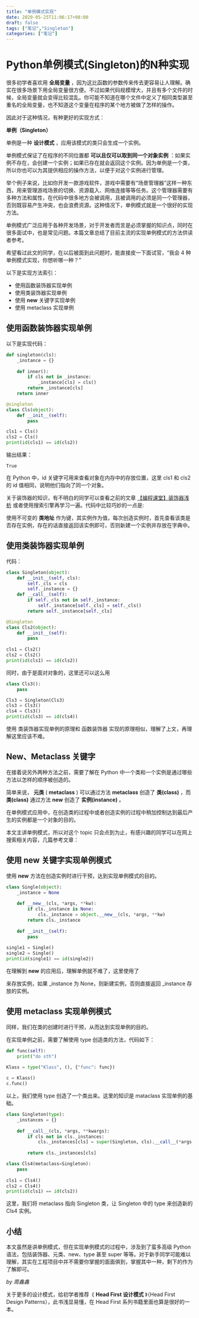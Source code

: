 ```yaml
---
title: "单例模式实现"
date: 2020-05-25T11:06:17+08:00
draft: false
tags: ["笔记","Singleton"]
categories: ["笔记"]
---
```


# Python单例模式(Singleton)的N种实现
很多初学者喜欢用 **全局变量** ，因为这比函数的参数传来传去更容易让人理解。确实在很多场景下用全局变量很方便。不过如果代码规模增大，并且有多个文件的时候，全局变量就会变得比较混乱。你可能不知道在哪个文件中定义了相同类型甚至重名的全局变量，也不知道这个变量在程序的某个地方被做了怎样的操作。

因此对于这种情况，有种更好的实现方式：

**单例（Singleton）**

单例是一种 **设计模式** ，应用该模式的类只会生成一个实例。

单例模式保证了在程序的不同位置都 **可以且仅可以取到同一个对象实例** ：如果实例不存在，会创建一个实例；如果已存在就会返回这个实例。因为单例是一个类，所以你也可以为其提供相应的操作方法，以便于对这个实例进行管理。

举个例子来说，比如你开发一款游戏软件，游戏中需要有“场景管理器”这样一种东西，用来管理游戏场景的切换、资源载入、网络连接等等任务。这个管理器需要有多种方法和属性，在代码中很多地方会被调用，且被调用的必须是同一个管理器，否则既容易产生冲突，也会浪费资源。这种情况下，单例模式就是一个很好的实现方法。

单例模式广泛应用于各种开发场景，对于开发者而言是必须掌握的知识点，同时在很多面试中，也是常见问题。本篇文章总结了目前主流的实现单例模式的方法供读者参考。

希望看过此文的同学，在以后被面到此问题时，能直接皮一下面试官，“我会 4 种单例模式实现，你想听哪一种？”

以下是实现方法索引：

* 使用函数装饰器实现单例
* 使用类装饰器实现单例
* 使用 __new__ 关键字实现单例
* 使用 metaclass 实现单例

## **使用函数装饰器实现单例**

以下是实现代码：

```python
def singleton(cls):
    _instance = {}
    
    def inner():
        if cls not in _instance:
            _instance[cls] = cls() 
        return _instance[cls] 
    return inner 

@singleton
class Cls(object):
    def __init__(self):
        pass 

cls1 = Cls()
cls2 = Cls()
print(id(cls1) == id(cls2))
```

输出结果：
```
True
```
在 Python 中，id 关键字可用来查看对象在内存中的存放位置，这里 cls1 和 cls2 的 id 值相同，说明他们指向了同一个对象。

关于装饰器的知识，有不明白的同学可以查看之前的文章 [【编程课堂】装饰器浅析](https://link.zhihu.com/?target=http%3A//mp.weixin.qq.com/s%3F__biz%3DMjM5MDEyMDk4Mw%3D%3D%26mid%3D2650166480%26idx%3D2%26sn%3Dbe7349921b91730a8c717f6ab28dad97%26chksm%3Dbe4b59a8893cd0bee407e3d8a1b7bec44d7571623c355a37f352d5cf9e104d986af6f5b5e1fe%26scene%3D21%23wechat_redirect) 或者使用搜索引擎再学习一遍。代码中比较巧妙的一点是:

使用不可变的 **类地址** 作为键，其实例作为值，每次创造实例时，首先查看该类是否存在实例，存在的话直接返回该实例即可，否则新建一个实例并存放在字典中。

## **使用类装饰器实现单例**

代码：

```python
class Singleton(object):
    def __init__(self, cls):
        self._cls = cls 
        self._instance = {} 
    def __call__(self):
        if self._cls not in self._instance:
            self._instance[self._cls] = self._cls() 
        return self._instance[self._cls] 

@Singleton
class Cls2(object): 
    def __init__(self): 
        pass 
        
cls1 = Cls2()
cls2 = Cls2()
print(id(cls1) == id(cls2))
```

同时，由于是面对对象的，这里还可以这么用

```python
class Cls3(): 
    pass 

Cls3 = Singleton(Cls3)
cls3 = Cls3()
cls4 = Cls3()
print(id(cls3) == id(cls4))
```

使用 类装饰器实现单例的原理和 函数装饰器 实现的原理相似，理解了上文，再理解这里应该不难。

## **New、Metaclass 关键字**

在接着说另外两种方法之前，需要了解在 Python 中一个类和一个实例是通过哪些方法以怎样的顺序被创造的。

简单来说， **元类** ( **metaclass** ) 可以通过方法 **__metaclass__** 创造了 **类(class)** ，而 **类(class)** 通过方法 **__new__** 创造了 **实例(instance)** 。

在单例模式应用中，在创造类的过程中或者创造实例的过程中稍加控制达到最后产生的实例都是一个对象的目的。

本文主讲单例模式，所以对这个 topic 只会点到为止，有感兴趣的同学可以在网上搜索相关内容，几篇参考文章：

## **使用** **new** **关键字实现单例模式**

使用 __new__ 方法在创造实例时进行干预，达到实现单例模式的目的。

```python
class Single(object):
    _instance = None 
    
    def __new__(cls, *args, **kw):
        if cls._instance is None:
            cls._instance = object.__new__(cls, *args, **kw)
        return cls._instance 
    
    def __init__(self):
        pass
        
single1 = Single()
single2 = Single()
print(id(single1) == id(single2))
```

在理解到 __new__ 的应用后，理解单例就不难了，这里使用了

来存放实例，如果 _instance 为 None，则新建实例，否则直接返回 _instance 存放的实例。

## **使用** **metaclass** **实现单例模式**

同样，我们在类的创建时进行干预，从而达到实现单例的目的。

在实现单例之前，需要了解使用 type 创造类的方法，代码如下：

```python
def func(self):
    print("do sth") 
    
Klass = type("Klass", (), {"func": func}) 

c = Klass()
c.func()
```

以上，我们使用 type 创造了一个类出来。这里的知识是 mataclass 实现单例的基础。

```python
class Singleton(type):
    _instances = {}
    
    def __call__(cls, *args, **kwargs):
        if cls not in cls._instances:
            cls._instances[cls] = super(Singleton, cls).__call__(*args, **kwargs)
            
        return cls._instances[cls] 

class Cls4(metaclass=Singleton):
    pass 
    
cls1 = Cls4()
cls2 = Cls4()
print(id(cls1) == id(cls2))
```

这里，我们将 metaclass 指向 Singleton 类，让 Singleton 中的 type 来创造新的 Cls4 实例。

## **小结**

本文虽然是讲单例模式，但在实现单例模式的过程中，涉及到了蛮多高级 Python 语法，包括装饰器、元类、new、type 甚至 super 等等。对于新手同学可能难以理解，其实在工程项目中并不需要你掌握的面面俱到，掌握其中一种，剩下的作为了解即可。

*by 周鑫鑫*

关于更多的设计模式，给初学者推荐《 **Head First 设计模式** 》（Head First Design Patterns），此书浅显易懂，在 Head First 系列书籍里面也算是很好的一本。
